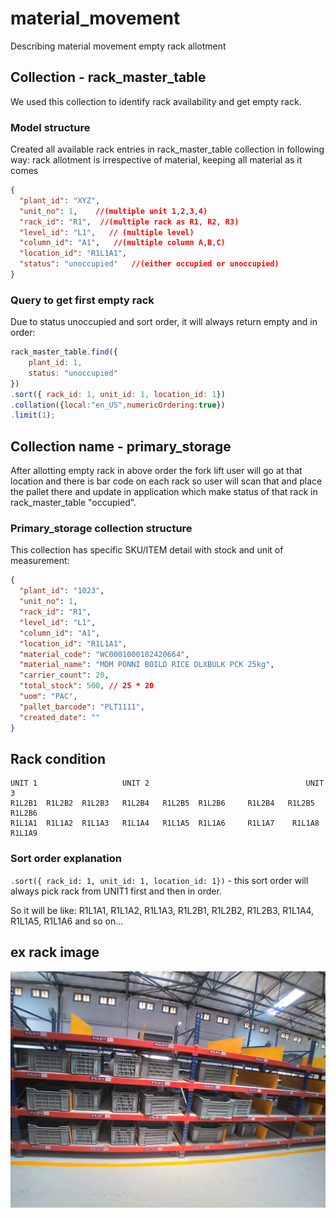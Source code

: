 # material_movement

Describing material movement empty rack allotment

## Collection - rack_master_table

We used this collection to identify rack availability and get empty rack.

### Model structure

Created all available rack entries in rack_master_table collection in following way:
rack allotment is irrespective of material, keeping all material as it comes

```json
{
  "plant_id": "XYZ",
  "unit_no": 1,    //(multiple unit 1,2,3,4)
  "rack_id": "R1",  //(multiple rack as R1, R2, R3)
  "level_id": "L1",   // (multiple level)
  "column_id": "A1",   //(multiple column A,B,C)
  "location_id": "R1L1A1",
  "status": "unoccupied"   //(either occupied or unoccupied)
}
```


### Query to get first empty rack

Due to status unoccupied and sort order, it will always return empty and in order:

```javascript
rack_master_table.find({
    plant_id: 1,
    status: "unoccupied"
})
.sort({ rack_id: 1, unit_id: 1, location_id: 1})
.collation({local:"en_US",numericOrdering:true})
.limit(1);
```

## Collection name - primary_storage

After allotting empty rack in above order the fork lift user will go at that location and there is bar code on each rack so user will scan that and place the pallet there and update in application which make status of that rack in rack_master_table "occupied".

### Primary_storage collection structure

This collection has specific SKU/ITEM detail with stock and unit of measurement:

```json
{
  "plant_id": "1023",
  "unit_no": 1,
  "rack_id": "R1",
  "level_id": "L1",
  "column_id": "A1",
  "location_id": "R1L1A1",
  "material_code": "WC0001000102420664",
  "material_name": "MDM PONNI BOILD RICE DLXBULK PCK 25kg",
  "carrier_count": 20,
  "total_stock": 500, // 25 * 20
  "uom": "PAC",
  "pallet_barcode": "PLT1111",
  "created_date": ""
}
```

## Rack condition

```
UNIT 1                   UNIT 2                                   UNIT 3
R1L2B1  R1L2B2  R1L2B3   R1L2B4   R1L2B5  R1L2B6     R1L2B4   R1L2B5  R1L2B6 
R1L1A1  R1L1A2  R1L1A3   R1L1A4   R1L1A5  R1L1A6     R1L1A7    R1L1A8  R1L1A9
```

### Sort order explanation

`.sort({ rack_id: 1, unit_id: 1, location_id: 1})` - this sort order will always pick rack from UNIT1 first and then in order.

So it will be like:
R1L1A1, R1L1A2, R1L1A3, R1L2B1, R1L2B2, R1L2B3, R1L1A4, R1L1A5, R1L1A6 and so on…

## ex rack image 

![Rack Image](./rack.jpg)

